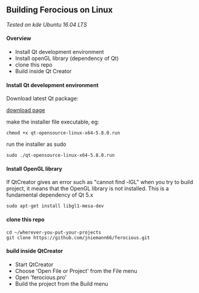## Building Ferocious on Linux 

*Tested on kde Ubuntu 16.04 LTS*

#### Overview
- Install Qt development environment
- Install openGL library (dependency of Qt)
- clone this repo
- Build inside Qt Creator

#### Install Qt development environment

Download latest Qt package:

[download page](https://www.qt.io/download-open-source/#section-2)

make the installer file executable, eg:
~~~
chmod +x qt-opensource-linux-x64-5.8.0.run
~~~

run the installer as sudo
~~~
sudo ./qt-opensource-linux-x64-5.8.0.run
~~~

#### Install OpenGL library

If QtCreator gives an error such as "cannot find -lGL" when you try to build project,
it means that the OpenGL library is not installed. This is a fundamental dependency of Qt 5.x

~~~
sudo apt-get install libgl1-mesa-dev
~~~

#### clone this repo
~~~
cd ~/wherever-you-put-your-projects
git clone https://github.com/jniemann66/ferocious.git
~~~

#### build inside QtCreator
- Start QtCreator
- Choose 'Open File or Project' from the File menu
- Open 'ferocious.pro'
- Build the project from the Build menu